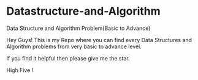 # Datastructure-and-Algorithm

Data Structure and Algorithm Problem(Basic to Advance)

Hey Guys! This is my Repo where you can find every Data Structures and Algorithm problems from very basic to advance level.

If you find it helpful then please give me the star.

High Five !
